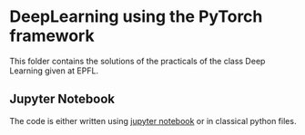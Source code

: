 # DeepLearning using the PyTorch framework
This folder contains the solutions of the practicals of the class Deep Learning given at EPFL. 

## Jupyter Notebook
The code is either written using [jupyter notebook](https://jupyter.org/) or in classical python files. 
